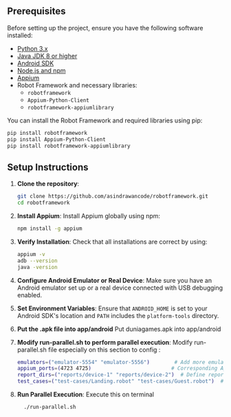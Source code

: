 ## Prerequisites

Before setting up the project, ensure you have the following software installed:

- [Python 3.x](https://www.python.org/downloads/)
- [Java JDK 8 or higher](https://www.oracle.com/java/technologies/javase-jdk8-downloads.html)
- [Android SDK](https://developer.android.com/studio)
- [Node.js and npm](https://nodejs.org/)
- [Appium](http://appium.io/)
- Robot Framework and necessary libraries:
  - `robotframework`
  - `Appium-Python-Client`
  - `robotframework-appiumlibrary`

You can install the Robot Framework and required libraries using pip:

```bash
pip install robotframework
pip install Appium-Python-Client
pip install robotframework-appiumlibrary
```

## Setup Instructions

1. **Clone the repository**:
   ```bash
   git clone https://github.com/asindrawancode/robotframework.git
   cd robotframework
   ```

2. **Install Appium**:
   Install Appium globally using npm:

   ```bash
   npm install -g appium
   ```

3. **Verify Installation**:
   Check that all installations are correct by using:

   ```bash
   appium -v
   adb --version
   java -version
   ```

4. **Configure Android Emulator or Real Device**:
   Make sure you have an Android emulator set up or a real device connected with USB debugging enabled.

5. **Set Environment Variables**:
   Ensure that `ANDROID_HOME` is set to your Android SDK's location and `PATH` includes the `platform-tools` directory.

6. **Put the .apk file into app/android**
   Put duniagames.apk into app/android

7. **Modify run-parallel.sh to perform parallel execution**:
    Modify run-parallel.sh file especially on this section to config :

    ```bash
    emulators=("emulator-5554" "emulator-5556")        # Add more emulator IDs here
    appium_ports=(4723 4725)                          # Corresponding Appium ports
    report_dirs=("reports/device-1" "reports/device-2")  # Define report directories
    test_cases=("test-cases/Landing.robot" "test-cases/Guest.robot")  # Define test cases
    ```

8. **Run Parallel Execution**:
    Execute this on terminal
   
   ```bash
     ./run-parallel.sh
   ```
